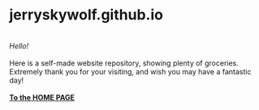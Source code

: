# jerryskywolf.github.io
<br>
<em>Hello!</em><br>
<br> 
Here is a self-made website repository, showing plenty of groceries.<br>
Extremely thank you for your visiting, and wish you may have a fantastic day!<br>
<br>
<a href='/home.html'><b>To the HOME PAGE</b></a>

